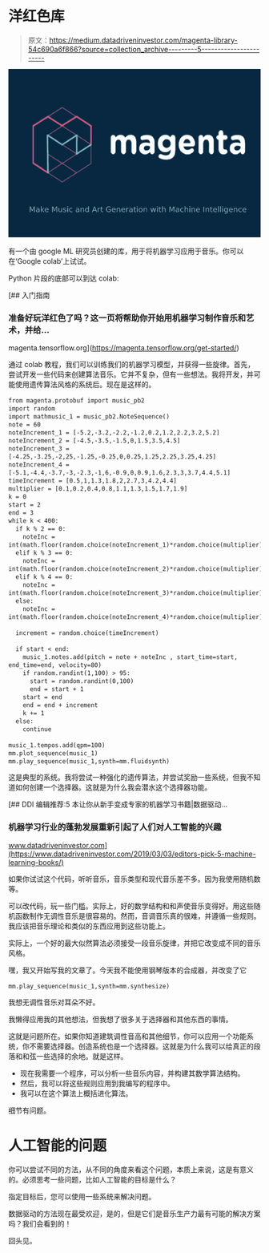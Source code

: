 # 洋红色库

> 原文：<https://medium.datadriveninvestor.com/magenta-library-54c690a6f866?source=collection_archive---------5----------------------->

![](img/dc737939685052f29ad4460042e5bce3.png)

有一个由 google ML 研究员创建的库，用于将机器学习应用于音乐。你可以在‘Google colab’上试试。

Python 片段的底部可以到达 colab:

[](https://magenta.tensorflow.org/get-started/) [## 入门指南

### 准备好玩洋红色了吗？这一页将帮助你开始用机器学习制作音乐和艺术，并给…

magenta.tensorflow.org](https://magenta.tensorflow.org/get-started/) 

通过 colab 教程，我们可以训练我们的机器学习模型，并获得一些旋律。首先，尝试开发一些代码来创建算法音乐。它并不复杂，但有一些想法。我将开发，并可能使用遗传算法风格的系统后。现在是这样的。

```
from magenta.protobuf import music_pb2
import random
import mathmusic_1 = music_pb2.NoteSequence()
note = 60
noteIncrement_1 = [-5.2,-3.2,-2.2,-1.2,0.2,1.2,2.2,3.2,5.2]
noteIncrement_2 = [-4.5,-3.5,-1.5,0,1.5,3.5,4.5]
noteIncrement_3 = [-4.25,-3.25,-2,25,-1.25,-0.25,0,0.25,1.25,2.25,3.25,4.25]
noteIncrement_4 = [-5.1,-4.4,-3.7,-3,-2.3,-1,6,-0.9,0,0.9,1.6,2.3,3,3.7,4.4,5.1]
timeIncrement = [0.5,1,1.3,1.8,2,2.7,3,4.2,4.4]
multiplier = [0.1,0.2,0.4,0.8,1.1,1.3,1.5,1.7,1.9]
k = 0
start = 2
end = 3
while k < 400:
  if k % 2 == 0:
    noteInc = int(math.floor(random.choice(noteIncrement_1)*random.choice(multiplier)))
  elif k % 3 == 0:
    noteInc = int(math.floor(random.choice(noteIncrement_2)*random.choice(multiplier)))
  elif k % 4 == 0:
    noteInc = int(math.floor(random.choice(noteIncrement_3)*random.choice(multiplier)))
  else:
    noteInc = int(math.floor(random.choice(noteIncrement_4)*random.choice(multiplier)))

  increment = random.choice(timeIncrement)

  if start < end:
    music_1.notes.add(pitch = note + noteInc , start_time=start, end_time=end, velocity=80)
    if random.randint(1,100) > 95:
      start = random.randint(0,100)
      end = start + 1
    start = end 
    end = end + increment
    k += 1
  else:
    continue

music_1.tempos.add(qpm=100)
mm.plot_sequence(music_1)
mm.play_sequence(music_1,synth=mm.fluidsynth)
```

这是典型的系统。我将尝试一种强化的遗传算法，并尝试奖励一些系统，但我不知道如何创建一个选择器。这就是为什么我会潜水这个选择器功能。

[](https://www.datadriveninvestor.com/2019/03/03/editors-pick-5-machine-learning-books/) [## DDI 编辑推荐:5 本让你从新手变成专家的机器学习书籍|数据驱动…

### 机器学习行业的蓬勃发展重新引起了人们对人工智能的兴趣

www.datadriveninvestor.com](https://www.datadriveninvestor.com/2019/03/03/editors-pick-5-machine-learning-books/) 

如果你试试这个代码，听听音乐，音乐类型和现代音乐差不多。因为我使用随机数等。

可以改代码，玩一些门槛。实际上，好的数学结构和和声使音乐变得好。用这些随机函数制作无调性音乐是很容易的。然而，音调音乐真的很难，并遵循一些规则。我应该把音乐理论和类似的东西应用到这些功能上。

实际上，一个好的最大似然算法必须接受一段音乐旋律，并把它改变成不同的音乐风格。

嘿，我又开始写我的文章了。今天我不能使用钢琴版本的合成器，并改变了它

```
mm.play_sequence(music_1,synth=mm.synthesize)
```

我想无调性音乐对耳朵不好。

我懒得应用我的其他想法，但我想了很多关于选择器和其他东西的事情。

这就是问题所在。如果你知道建筑调性音高和其他细节，你可以应用一个功能系统，你不需要选择器。创造系统也是一个选择器。这就是为什么我可以给真正的段落和和弦一些选择的余地。就是这样。

*   现在我需要一个程序，可以分析一些音乐内容，并构建其数学算法结构。
*   然后，我可以将这些规则应用到我编写的程序中。
*   我可以在这个算法上概括进化算法。

细节有问题。

# 人工智能的问题

你可以尝试不同的方法，从不同的角度来看这个问题，本质上来说，这是有意义的。必须思考一些问题，比如人工智能的目标是什么？

指定目标后，您可以使用一些系统来解决问题。

数据驱动的方法现在最受欢迎，是的，但是它们是音乐生产力最有可能的解决方案吗？我们会看到的！

回头见。